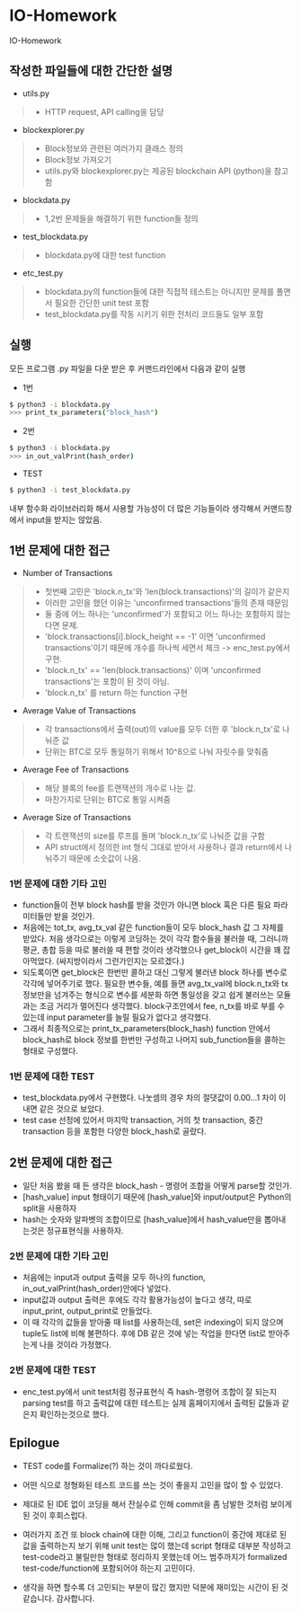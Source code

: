 # IO-Homework
IO-Homework

## 작성한 파일들에 대한 간단한 설명

- utils.py
>+ HTTP request, API calling을 담당

- blockexplorer.py
>+ Block정보와 관련된 여러가지 클래스 정의
>+ Block정보 가져오기
>+ utils.py와 blockexplorer.py는 제공된 blockchain API (python)을 참고함

- blockdata.py
>+ 1,2번 문제들을 해결하기 위한 function들 정의

- test_blockdata.py
>+ blockdata.py에 대한 test function

- etc_test.py
>+ blockdata.py의 function들에 대한 직접적 테스트는 아니지만 문제를 풀면서 필요한 간단한 unit test 포함
>+ test_blockdata.py를 작동 시키기 위한 전처리 코드들도 일부 포함

## 실행
모든 프로그램 .py 파일을 다운 받은 후
커맨드라인에서 다음과 같이 실행


- 1번
```bash
$ python3 -i blockdata.py
>>> print_tx_parameters("block_hash")
```

- 2번
```bash
$ python3 -i blockdata.py
>>> in_out_valPrint(hash_order)
```

- TEST
```bash
$ python3 -i test_blockdata.py
```

내부 함수화 라이브러리화 해서 사용할 가능성이 더 많은 기능들이라 생각해서 커맨드창에서 input을 받지는 않았음. 

## 1번 문제에 대한 접근

- Number of Transactions
>+ 첫번째 고민은 'block.n_tx'와 'len(block.transactions)'의 길이가 같은지
>+ 이러한 고민을 했던 이유는 'unconfirmed transactions'들의 존재 때문임
>+ 둘 중에 어느 하나는 'unconfirmed'가 포함되고 어느 하나는 포함하지 않는다면 문제.
>+ 'block.transactions[i].block_height == -1' 이면 'unconfirmed transactions'이기 때문에 개수를 하나씩 세면서 체크 -> enc_test.py에서 구현.
>+ 'block.n_tx' == 'len(block.transactions)' 이며 'unconfirmed transactions'는 포함이 된 것이 아님.
>+ 'block.n_tx' 를 return 하는 function 구현

- Average Value of Transactions
>+ 각 transactions에서 출력(out)의 value를 모두 더한 후 'block.n_tx'로 나눠준 값
>+ 단위는 BTC로 모두 통일하기 위해서 10^8으로 나눠 자릿수를 맞춰줌

- Average Fee of Transactions
>+ 해당 블록의 fee를 트랜잭션의 개수로 나눈 값.
>+ 마찬가지로 단위는 BTC로 통일 시켜줌

- Average Size of Transactions 
>+ 각 트랜잭션의 size를 루프를 돌며 'block.n_tx'로 나눠준 값을 구함
>+ API struct에서 정의한 int 형식 그대로 받아서 사용하나 결과 return에서 나눠주기 때문에 소숫값이 나옴.


### 1번 문제에 대한 기타 고민

- function들이 전부 block hash를 받을 것인가 아니면 block 혹은 다른 필요 파라미터들만 받을 것인가.
- 처음에는 tot_tx, avg_tx_val 같은 function들이 모두 block_hash 값 그 자체를 받았다. 처음 생각으로는 이렇게 코딩하는 것이 각각 함수들을 불러쓸 때, 그러니까 평균, 총합 등을 따로 불러쓸 때 편할 것이라 생각했으나 get_block이 시간을 꽤 잡아먹었다. (싸지방이라서 그런가인지는 모르겠다.)
- 되도록이면 get_block은 한번만 콜하고 대신 그렇게 불러낸 block 하나를 변수로 각각에 넣어주기로 했다. 필요한 변수들, 예를 들면 avg_tx_val에 block.n_tx와 tx 정보만을 넘겨주는 형식으로 변수를 세분화 하면 통일성을 갖고 쉽게 불러쓰는 모듈과는 조금 거리가 멀어진다 생각했다.  block구조안에서 fee, n_tx를 바로 부를 수 있는데 input parameter를 늘릴 필요가 없다고 생각했다.
- 그래서 최종적으로는 print_tx_parameters(block_hash) function 안에서 block_hash로 block 정보를 한번만 구성하고 나머지 sub_function들을 콜하는 형태로 구성했다. 

### 1번 문제에 대한 TEST
- test_blockdata.py에서 구현했다. 나눗셈의 경우 차의 절댓값이 0.00...1 차이 이내면 같은 것으로 보았다.
- test case 선정에 있어서 마지막 transaction, 거의 첫 transaction, 중간 transaction 등을 포함한 다양한 block_hash로 골랐다.


## 2번 문제에 대한 접근

- 일단 처음 봤을 때 든 생각은 block_hash - 명령어 조합을 어떻게 parse할 것인가.
- [hash_value] input 형태이기 때문에 [hash_value]와 input/output은 Python의 split을 사용하자
- hash는 숫자와 알파벳의 조합이므로 [hash_value]에서 hash_value만을 뽑아내는것은 정규표현식을 사용하자.

### 2번 문제에 대한 기타 고민
- 처음에는 input과 output 출력을 모두 하나의 function, in_out_valPrint(hash_order)안에다 넣었다.
- input값과 output 출력은 후에도 각각 활용가능성이 높다고 생각, 따로 input_print, output_print로 만들었다.
- 이 때 각각의 값들을 받아줄 때 list를 사용하는데, set은 indexing이 되지 않으며 tuple도 list에 비해 불편하다. 후에 DB 같은 것에 넣는 작업을 한다면 list로 받아주는게 나을 것이라 가정했다. 

### 2번 문제에 대한 TEST
- enc_test.py에서 unit test처럼 정규표현식 즉 hash-명령어 조합이 잘 되는지 parsing test를 하고 출력값에 대한 테스트는 실제 홈페이지에서 출력된 값들과 같은지 확인하는것으로 했다. 


## Epilogue
 - TEST code를 Formalize(?) 하는 것이 까다로웠다.
 - 어떤 식으로 정형화된 테스트 코드를 쓰는 것이 좋을지 고민을 많이 할 수 있었다. 
 - 제대로 된 IDE 없이 코딩을 해서 잔실수로 인해 commit을 좀 남발한 것처럼 보이게 된 것이 후회스럽다.
 - 여러가지 조건 또 block chain에 대한 이해, 그리고 function이 중간에 제대로 된 값을 출력하는지 보기 위해 unit test는 많이 했는데 script 형태로 대부분 작성하고 test-code라고 불릴만한 형태로 정리하지 못했는데 어느 범주까지가 formalized test-code/function에 포함되어야 하는지 고민이다. 

- 생각을 하면 할수록 더 고민되는 부분이 많긴 했지만 덕분에 재미있는 시간이 된 것 같습니다. 감사합니다.
